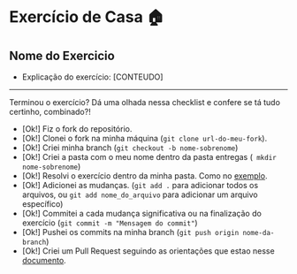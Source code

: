 # Exercício de Casa 🏠 

## Nome do Exercicio

- Explicação do exercício: 
[CONTEUDO] 
---

Terminou o exercício? Dá uma olhada nessa checklist e confere se tá tudo certinho, combinado?!

- [Ok!] Fiz o fork do repositório.
- [Ok!] Clonei o fork na minha máquina (`git clone url-do-meu-fork`).
- [Ok!] Criei minha branch (` git checkout -b nome-sobrenome `)
- [Ok!] Criei a pasta com o meu nome dentro da pasta entregas (` mkdir nome-sobrenome`)
- [Ok!] Resolvi o exercício dentro da minha pasta. Como no [exemplo](/on21-imersao-js-S1-TDD/exercicios/para-casa/entregas/exemplo-nome-sobrenome/).
- [Ok!] Adicionei as mudanças. (`git add .` para adicionar todos os arquivos, ou `git add nome_do_arquivo` para adicionar um arquivo específico)
- [Ok!] Commitei a cada mudança significativa ou na finalização do exercício (`git commit -m "Mensagem do commit"`)
- [Ok!] Pushei os commits na minha branch (`git push origin nome-da-branch`)
- [Ok!] Criei um Pull Request seguindo as orientações que estao nesse [documento](/on21-imersao-js-S1-TDD/exercicios/para-casa/instrucoes-pull-request.md).